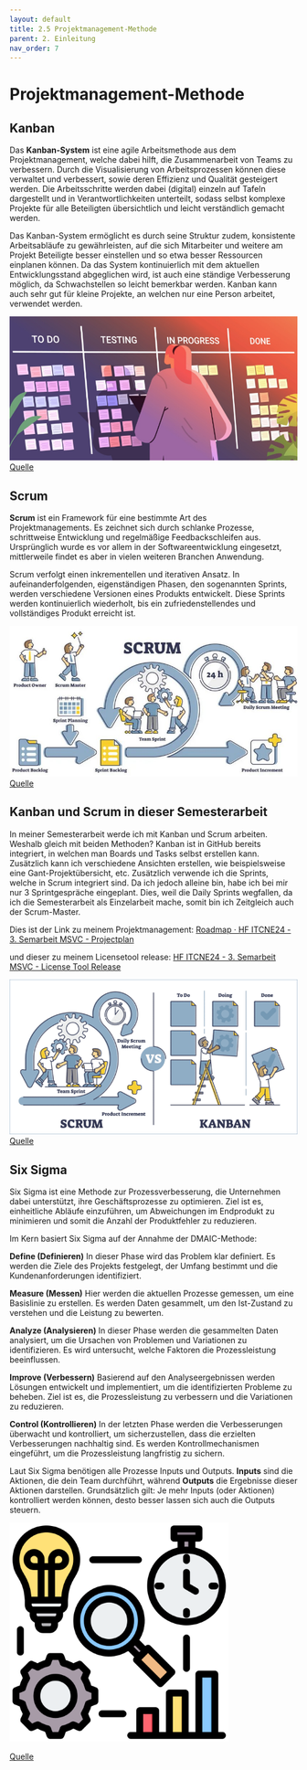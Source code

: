 ```yaml
---
layout: default
title: 2.5 Projektmanagement-Methode
parent: 2. Einleitung
nav_order: 7
---
```


# Projektmanagement-Methode

## Kanban
Das **Kanban-System** ist eine agile Arbeitsmethode aus dem Projektmanagement, welche dabei hilft, die Zusammenarbeit von Teams zu verbessern. Durch die Visualisierung von Arbeitsprozessen können diese verwaltet und verbessert, sowie deren Effizienz und Qualität gesteigert werden. Die Arbeitsschritte werden dabei (digital) einzeln auf Tafeln dargestellt und in Verantwortlichkeiten unterteilt, sodass selbst komplexe Projekte für alle Beteiligten übersichtlich und leicht verständlich gemacht werden.

Das Kanban-System ermöglicht es durch seine Struktur zudem, konsistente Arbeitsabläufe zu gewährleisten, auf die sich Mitarbeiter und weitere am Projekt Beteiligte besser einstellen und so etwa besser Ressourcen einplanen können. Da das System kontinuierlich mit dem aktuellen Entwicklungsstand abgeglichen wird, ist auch eine ständige Verbesserung möglich, da Schwachstellen so leicht bemerkbar werden.
Kanban kann auch sehr gut für kleine Projekte, an welchen nur eine Person arbeitet, verwendet werden.

![Kanban](../../ressources/images/kanban.png)
[Quelle](../Quellverzeichnis/index.md#kanban)
## Scrum
**Scrum** ist ein Framework für eine bestimmte Art des Projektmanagements. Es zeichnet sich durch schlanke Prozesse, schrittweise Entwicklung und regelmäßige Feedbackschleifen aus. Ursprünglich wurde es vor allem in der Softwareentwicklung eingesetzt, mittlerweile findet es aber in vielen weiteren Branchen Anwendung.

Scrum verfolgt einen inkrementellen und iterativen Ansatz. In aufeinanderfolgenden, eigenständigen Phasen, den sogenannten Sprints, werden verschiedene Versionen eines Produkts entwickelt. Diese Sprints werden kontinuierlich wiederholt, bis ein zufriedenstellendes und vollständiges Produkt erreicht ist.

![Scrum](../../ressources/images/scrum.png)
[Quelle](../Quellverzeichnis/index.md#scrum)
## Kanban und Scrum in dieser Semesterarbeit

In meiner Semesterarbeit werde ich mit Kanban und Scrum arbeiten. 
Weshalb gleich mit beiden Methoden?
Kanban ist in GitHub bereits integriert, in welchen man Boards und Tasks selbst erstellen kann. Zusätzlich kann ich verschiedene Ansichten erstellen, wie beispielsweise eine Gant-Projektübersicht, etc. 
Zusätzlich verwende ich die Sprints, welche in Scrum integriert sind. Da ich jedoch alleine bin, habe ich bei mir nur 3 Sprintgespräche eingeplant. Dies, weil die Daily Sprints wegfallen, da ich die Semesterarbeit als Einzelarbeit mache, somit bin ich Zeitgleich auch der Scrum-Master. 

Dies ist der Link zu meinem Projektmanagement:
<a href="https://github.com/users/Radball-Migi/projects/6/views/4" target="_blank">Roadmap · HF ITCNE24 - 3. Semarbeit MSVC - Projectplan</a>

und dieser zu meinem Licensetool release:
<a href="https://github.com/users/Radball-Migi/projects/7/views/1" target="_blank">HF ITCNE24 - 3. Semarbeit MSVC - License Tool Release</a>

![Scrum and Kanban](../../ressources/images/kanban_and_scrum.png)
[Quelle](../Quellverzeichnis/index.md#kanban-und-scrum)

## Six Sigma

Six Sigma ist eine Methode zur Prozessverbesserung, die Unternehmen dabei unterstützt, ihre Geschäftsprozesse zu optimieren. Ziel ist es, einheitliche Abläufe einzuführen, um Abweichungen im Endprodukt zu minimieren und somit die Anzahl der Produktfehler zu reduzieren.

Im Kern basiert Six Sigma auf der Annahme der DMAIC-Methode:

**Define (Definieren)**
In dieser Phase wird das Problem klar definiert. Es werden die Ziele des Projekts festgelegt, der Umfang bestimmt und die Kundenanforderungen identifiziert.

**Measure (Messen)**
Hier werden die aktuellen Prozesse gemessen, um eine Basislinie zu erstellen. Es werden Daten gesammelt, um den Ist-Zustand zu verstehen und die Leistung zu bewerten.
   
**Analyze (Analysieren)**
In dieser Phase werden die gesammelten Daten analysiert, um die Ursachen von Problemen und Variationen zu identifizieren. Es wird untersucht, welche Faktoren die Prozessleistung beeinflussen.

**Improve (Verbessern)**
Basierend auf den Analyseergebnissen werden Lösungen entwickelt und implementiert, um die identifizierten Probleme zu beheben. Ziel ist es, die Prozessleistung zu verbessern und die Variationen zu reduzieren.

**Control (Kontrollieren)**
In der letzten Phase werden die Verbesserungen überwacht und kontrolliert, um sicherzustellen, dass die erzielten Verbesserungen nachhaltig sind. Es werden Kontrollmechanismen eingeführt, um die Prozessleistung langfristig zu sichern.

Laut Six Sigma benötigen alle Prozesse Inputs und Outputs. 
**Inputs** sind die Aktionen, die dein Team durchführt, während **Outputs** die Ergebnisse dieser Aktionen darstellen. 
Grundsätzlich gilt: Je mehr Inputs (oder Aktionen) kontrolliert werden können, desto besser lassen sich auch die Outputs steuern.

![Six Sigma](../../ressources/images/six-sigma.png)

[Quelle](../Quellverzeichnis/index.md#six-sigma)
